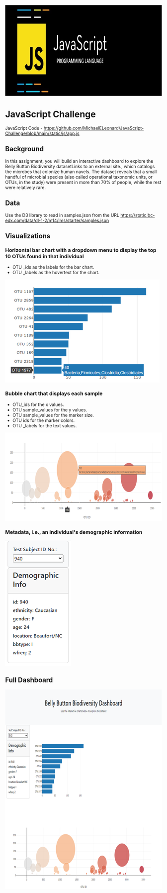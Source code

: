 <img src="Pics/Header.png" width="893" height="292">


# JavaScript Challenge

JavaScript Code - https://github.com/MichaelELeonard/JavaScript-Challenge/blob/main/static/js/app.js


## Background
In this assignment, you will build an interactive dashboard to explore the Belly Button Biodiversity datasetLinks to an external site., which catalogs the microbes that colonize human navels.
The dataset reveals that a small handful of microbial species (also called operational taxonomic units, or OTUs, in the study) were present in more than 70% of people, while the rest were relatively rare.


## Data
Use the D3 library to read in samples.json from the URL https://static.bc-edx.com/data/dl-1-2/m14/lms/starter/samples.json

## Visualizations
### Horizontal bar chart with a dropdown menu to display the top 10 OTUs found in that individual
* OTU _ids as the labels for the bar chart.
* OTU _labels as the hovertext for the chart.

<img src="Pics/940 Bar Chart popup.png" width="497" height="331">


### Bubble chart that displays each sample
* OTU_ids for the x values.
* OTU sample_values for the y values.
* OTU sample_values for the marker size.
* OTU ids for the marker colors.
* OTU _labels for the text values.

<img src="Pics/940 Bubble Chart popup.png" width="906" height="285">



### Metadata, i.e., an individual's demographic information
<img src="Pics/940 Metadata.png" width="212" height="404">



## Full Dashboard

<img src="Pics/Full Dashboard 2.png" width="789" height="642">


